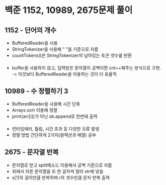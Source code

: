 # 백준 1152, 10989, 2675문제 풀이

## 1152 - 단어의 개수
- BufferedReader을 사용
- StringTokenizer을 사용해 " "을 기준으로 자름
- countTokens()은 StringTokenizer의 남아있는 토큰 갯수를 반환
####
- buffer을 사용하지 않고, 입력받은 문자열이 공백이면 cnt++해주는 방식으로 구현. -> 이것보다 BufferedReader을 이용하는 것이 더 효율적

## 10989 - 수 정렬하기 3
- BufferedReader을 사용해 시간 단축
- Arrays.sort 이용해 정렬
- print(arr[i])가 아닌 sb.append로 한번에 출력
####
- 런타임에러, 틀림, 시간 초과 등 다양한 오류 발생 
- 정렬 방법 간단하게 2가지(컬랙션과 배열) 공부

## 2675 - 문자열 반복
- 문자열로 받고 split메소드 이용해서 공백 기준으로 자름
- 위에서 자른 문자열을 또 한 글자씩 잘라 str에 넣음
- s[1]의 길이만큼 반복하며 r의 갯수만큼 문자 반복 출력